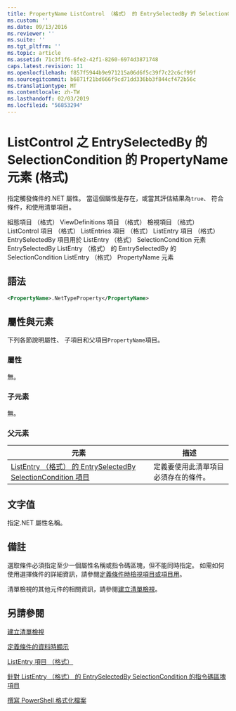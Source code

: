 ```yaml
---
title: PropertyName ListControl （格式） 的 EntrySelectedBy 的 SelectionCondition 的項目 |Microsoft Docs
ms.custom: ''
ms.date: 09/13/2016
ms.reviewer: ''
ms.suite: ''
ms.tgt_pltfrm: ''
ms.topic: article
ms.assetid: 71c3f1f6-6fe2-42f1-8260-6974d3871748
caps.latest.revision: 11
ms.openlocfilehash: f857f5944b9e971215a06d6f5c39f7c22c6cf99f
ms.sourcegitcommit: b6871f21bd666f9cd71dd336bb3f844cf472b56c
ms.translationtype: MT
ms.contentlocale: zh-TW
ms.lasthandoff: 02/03/2019
ms.locfileid: "56853294"
---
```

# <a name="propertyname-element-for-selectioncondition-for-entryselectedby-for-listcontrol-format"></a>ListControl 之 EntrySelectedBy 的 SelectionCondition 的 PropertyName 元素 (格式)

指定觸發條件的.NET 屬性。 當這個屬性是存在，或當其評估結果為`true`、 符合條件，和使用清單項目。

組態項目 （格式） ViewDefinitions 項目 （格式） 檢視項目 （格式） ListControl 項目 （格式） ListEntries 項目 （格式） ListEntry 項目 （格式） EntrySelectedBy 項目用於 ListEntry （格式） SelectionCondition 元素EntrySelectedBy ListEntry （格式） 的 EmtrySelectedBy 的 SelectionCondition ListEntry （格式） PropertyName 元素

## <a name="syntax"></a>語法

```xml
<PropertyName>.NetTypeProperty</PropertyName>
```

## <a name="attributes-and-elements"></a>屬性與元素

下列各節說明屬性、 子項目和父項目`PropertyName`項目。

### <a name="attributes"></a>屬性

無。

### <a name="child-elements"></a>子元素

無。

### <a name="parent-elements"></a>父元素

|元素|描述|
|-------------|-----------------|
|[ListEntry （格式） 的 EntrySelectedBy SelectionCondition 項目](./selectioncondition-element-for-entryselectedby-for-listcontrol-format.md)|定義要使用此清單項目必須存在的條件。|

## <a name="text-value"></a>文字值

指定.NET 屬性名稱。

## <a name="remarks"></a>備註

選取條件必須指定至少一個屬性名稱或指令碼區塊，但不能同時指定。 如需如何使用選擇條件的詳細資訊，請參閱[定義條件時檢視項目或項目用](./defining-conditions-for-displaying-data.md)。

清單檢視的其他元件的相關資訊，請參閱[建立清單檢視](./creating-a-list-view.md)。

## <a name="see-also"></a>另請參閱

[建立清單檢視](./creating-a-list-view.md)

[定義條件的資料時顯示](./defining-conditions-for-displaying-data.md)

[ListEntry 項目 （格式）](./listentry-element-for-listcontrol-format.md)

[針對 ListEntry （格式） 的 EntrySelectedBy SelectionCondition 的指令碼區塊項目](./scriptblock-element-for-selectioncondition-for-entryselectedby-for-listcontrol-format.md)

[撰寫 PowerShell 格式化檔案](./writing-a-powershell-formatting-file.md)
